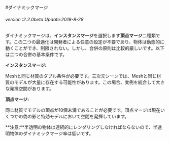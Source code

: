 #ダイナミックマージ

###### *version :2.2.0beta   Update:2019-8-28*

ダイナミックマージは、**インスタンスマージ**を選択します**頂点マージ**二種類です。この二つの最適化は開発者による任意の設定が不要であり、物体は動態的に動くことができ、制限されない。しかし、合併の原則は比較的厳しいです。以下は二つの合併の基本条件です。

**インスタンスマージ:**

Meshと同じ材質のダブル条件が必要です。三次元シーンでは、Meshと同じ材質のモデルが大量に存在する可能性があります。この場合、実例を統合して大きな発揮空間があります。

**頂点マージ:**

同じ材質でモデルの頂点が10個未満であることが必要です。頂点マージは現在いくつかの偽の影と特効モデルにおいて空間を発揮しています。

**注意:**半透明の物体は連続的にレンダリングしなければならないので、半透明物体のダイナミックマージ率は低いです。